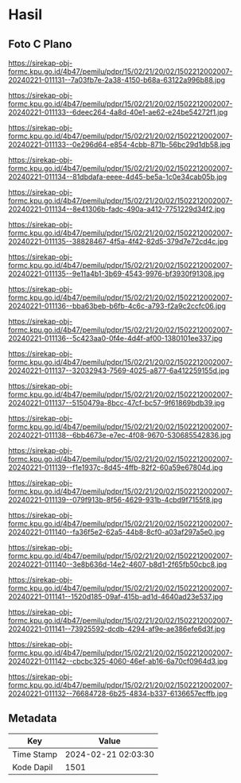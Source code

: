 # Hasil

## Foto C Plano

https://sirekap-obj-formc.kpu.go.id/4b47/pemilu/pdpr/15/02/21/20/02/1502212002007-20240221-011131--7a03fb7e-2a38-4150-b68a-63122a996b88.jpg

https://sirekap-obj-formc.kpu.go.id/4b47/pemilu/pdpr/15/02/21/20/02/1502212002007-20240221-011133--6deec264-4a8d-40e1-ae62-e24be54272f1.jpg

https://sirekap-obj-formc.kpu.go.id/4b47/pemilu/pdpr/15/02/21/20/02/1502212002007-20240221-011133--0e296d64-e854-4cbb-871b-56bc29d1db58.jpg

https://sirekap-obj-formc.kpu.go.id/4b47/pemilu/pdpr/15/02/21/20/02/1502212002007-20240221-011134--81dbdafa-eeee-4d45-be5a-1c0e34cab05b.jpg

https://sirekap-obj-formc.kpu.go.id/4b47/pemilu/pdpr/15/02/21/20/02/1502212002007-20240221-011134--8e41306b-fadc-490a-a412-7751229d34f2.jpg

https://sirekap-obj-formc.kpu.go.id/4b47/pemilu/pdpr/15/02/21/20/02/1502212002007-20240221-011135--38828467-4f5a-4f42-82d5-379d7e72cd4c.jpg

https://sirekap-obj-formc.kpu.go.id/4b47/pemilu/pdpr/15/02/21/20/02/1502212002007-20240221-011135--9e11a4b1-3b69-4543-9976-bf3930f91308.jpg

https://sirekap-obj-formc.kpu.go.id/4b47/pemilu/pdpr/15/02/21/20/02/1502212002007-20240221-011136--bba63beb-b6fb-4c6c-a793-f2a9c2ccfc06.jpg

https://sirekap-obj-formc.kpu.go.id/4b47/pemilu/pdpr/15/02/21/20/02/1502212002007-20240221-011136--5c423aa0-0f4e-4d4f-af00-1380101ee337.jpg

https://sirekap-obj-formc.kpu.go.id/4b47/pemilu/pdpr/15/02/21/20/02/1502212002007-20240221-011137--32032943-7569-4025-a877-6a412259155d.jpg

https://sirekap-obj-formc.kpu.go.id/4b47/pemilu/pdpr/15/02/21/20/02/1502212002007-20240221-011137--5150479a-8bcc-47cf-bc57-9f61869bdb39.jpg

https://sirekap-obj-formc.kpu.go.id/4b47/pemilu/pdpr/15/02/21/20/02/1502212002007-20240221-011138--6bb4673e-e7ec-4f08-9670-530685542836.jpg

https://sirekap-obj-formc.kpu.go.id/4b47/pemilu/pdpr/15/02/21/20/02/1502212002007-20240221-011139--f1e1937c-8d45-4ffb-82f2-60a59e67804d.jpg

https://sirekap-obj-formc.kpu.go.id/4b47/pemilu/pdpr/15/02/21/20/02/1502212002007-20240221-011139--079f913b-8f56-4629-931b-4cbd9f7155f8.jpg

https://sirekap-obj-formc.kpu.go.id/4b47/pemilu/pdpr/15/02/21/20/02/1502212002007-20240221-011140--fa36f5e2-62a5-44b8-8cf0-a03af297a5e0.jpg

https://sirekap-obj-formc.kpu.go.id/4b47/pemilu/pdpr/15/02/21/20/02/1502212002007-20240221-011140--3e8b636d-14e2-4607-b8d1-2f65fb50cbc8.jpg

https://sirekap-obj-formc.kpu.go.id/4b47/pemilu/pdpr/15/02/21/20/02/1502212002007-20240221-011141--1520d185-09af-415b-ad1d-4640ad23e537.jpg

https://sirekap-obj-formc.kpu.go.id/4b47/pemilu/pdpr/15/02/21/20/02/1502212002007-20240221-011141--73925592-dcdb-4294-af9e-ae386efe6d3f.jpg

https://sirekap-obj-formc.kpu.go.id/4b47/pemilu/pdpr/15/02/21/20/02/1502212002007-20240221-011142--cbcbc325-4060-46ef-ab16-6a70cf0964d3.jpg

https://sirekap-obj-formc.kpu.go.id/4b47/pemilu/pdpr/15/02/21/20/02/1502212002007-20240221-011132--76684728-6b25-4834-b337-6136657ecffb.jpg


## Metadata

| Key        | Value               |
| ---------- | ------------------- |
| Time Stamp | 2024-02-21 02:03:30 |
| Kode Dapil | 1501                |



